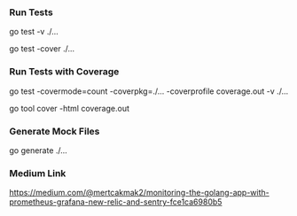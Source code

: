 ### Run Tests

go test -v ./...

go test -cover ./...

### Run Tests with Coverage
go test -covermode=count -coverpkg=./... -coverprofile coverage.out -v ./...

go tool cover -html coverage.out


### Generate Mock Files

go generate ./...

### Medium Link

https://medium.com/@mertcakmak2/monitoring-the-golang-app-with-prometheus-grafana-new-relic-and-sentry-fce1ca6980b5
